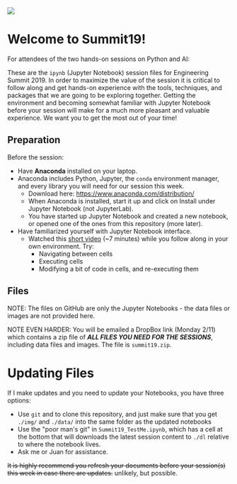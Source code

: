<img src='https://www.insight.com/content/dam/insight-web/logos/global-nav.svg'>

# Welcome to Summit19!

For attendees of the two hands-on sessions on Python and AI:

These are the `ipynb` (Jupyter Notebook) session files for Engineering Summit 2019. In order to maximize the value of the session it is critical to follow along and get hands-on experience with the tools, techniques, and packages that we are going to be exploring together. Getting the environment and becoming somewhat familiar with Jupyter Notebook before your session will make for a much more pleasant and valuable experience. We want you to get the most out of your time!

## Preparation

Before the session:

* Have <b>Anaconda</b> installed on your laptop.
*   Anaconda includes Python, Jupyter, the `conda` environment manager, and every library you will need for our session this week.
    * Download here: https://www.anaconda.com/distribution/
    * When Anaconda is installed, start it up and click on Install under Jupyter Notebook (not JupyterLab).
    * You have started up Jupyter Notebook and created a new notebook, or opened one of the ones from this repository (more later).
* Have familiarized yourself with Jupyter Notebook interface.
    * Watched this [short video](https://www.youtube.com/watch?time_continue=8&v=jZ952vChhuI) (~7 minutes) while you follow along in your own environment. Try:
        * Navigating between cells
        * Executing cells
        * Modifying a bit of code in cells, and re-executing them

## Files

NOTE: The files on GitHub are only the Jupyter Notebooks - the data files or images are not provided here.

NOTE EVEN HARDER: You will be emailed a DropBox link (Monday 2/11) which contains a zip file of ***ALL FILES YOU NEED FOR THE SESSIONS***, including data files and images. The file is `summit19.zip`.

# Updating Files

If I make updates and you need to update your Notebooks, you have three options:
* Use `git` and to clone this repository, and just make sure that you get `./img/` and `./data/` into the same folder as the updated notebooks
* Use the "poor man's git" in `Summit19_TestMe.ipynb`, which has a cell at the bottom that will downloads the latest session content to `./dl` relative to where the notebook lives.
* Ask me or Juan for assistance.

~~It is highly recommend you refresh your documents before your session(s) this week in case there are updates.~~ unlikely, but possible.

